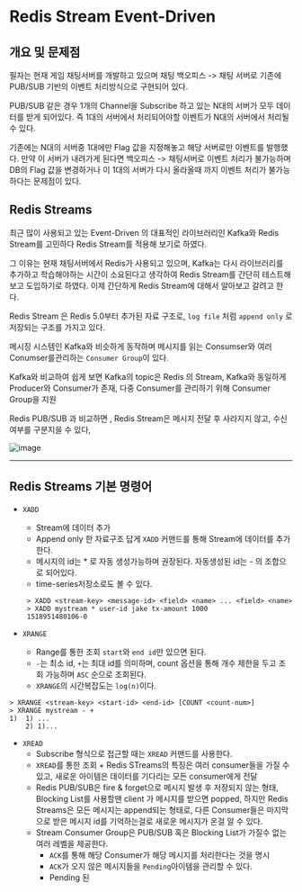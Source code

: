 # Redis Stream Event-Driven

  ## 개요 및 문제점
 
  필자는 현재 게임 채팅서버를 개발하고 있으며 채팅 백오피스 -> 채팅 서버로 기존에 PUB/SUB 기반의 이벤트 처리방식으로 구현되어 있다.

  PUB/SUB 같은 경우 1개의 Channel을 Subscribe 하고 있는 N대의 서버가 모두 데이터를 받게 되어있다. 즉 1대의 서버에서 처리되어야할 이벤트가 N대의 서버에서 처리될 수 있다.

  기존에는 N대의 서버중 1대에만 Flag 값을 지정해놓고 해당 서버로만 이벤트를 발행했다. 만약 이 서버가 내려가게 된다면 백오피스 -> 채팅서버로 이벤트 처리가 불가능하며 DB의
Flag 값을 변경하거나 이 1대의 서버가 다시 올라올때 까지 이벤트 처리가 불가능하다는 문제점이 있다.

  ## Redis Streams

  최근 많이 사용되고 있는 Event-Driven 의 대표적인 라이브러리인 Kafka와 Redis Stream를 고민하다 Redis Stream를 적용해 보기로 하였다.

  그 이유는 현재 채팅서버에서 Redis가 사용되고 있으며, Kafka는 다시 라이브러리를 추가하고 학습해야하는 시간이 소요된다고 생각하여 Redis Stream를 간단히 테스트해보고 도입하기로 하였다. 이제 간단하게 Redis Stream에 대해서 알아보고 갈려고 한다.

  Redis Stream 은 Redis 5.0부터 추가된 자료 구조로, `log file` 처럼 `append only` 로 저장되는 구조를 가지고 있다.

  메시징 시스템인 Kafka와 비슷하게 동작하며 메시지를 읽는 Consumser와 여러 Conumser를관리하는 `Consumer Group`이 있다.

  Kafka와 비교하여 쉽게 보면 Kafka의 topic은 Redis 의 Stream, Kafka와 동일하게 Producer와 Consumer가 존재, 다중 Consumer를 관리하기 위해 Consumer Group을 지원

  Redis PUB/SUB 과 비교하면 , Redis Stream은 메시지 전달 후 사라지지 않고, 수신여부를 구분지을 수 있다, 

  ![image](https://github.com/russell-seo/TIL/assets/79154652/91fad988-c539-4550-8378-a21b2b216352)

  ---

  ## Redis Streams 기본 명령어

  
  - `XADD`
    -  Stream에 데이터 추가
    -  Append only 한 자료구조 답게 `XADD` 커맨드를 통해 Stream에 데이터를 추가한다.
    -  메시지의 id는 * 로 자동 생성가능하며 권장된다. 자동생성된 id는 <millisecondsTime>-<sequenceNumber> 의 조합으로 되어있다.
    -  time-series저장소로도 볼 수 있다.

    ~~~
     > XADD <stream-key> <message-id> <field> <name> ... <field> <name>
     > XADD mystream * user-id jake tx-amount 1000
     1518951480106-0
    ~~~

  - `XRANGE`
    - Range를 통한 조회 `start`와 `end id`만 있으면 된다.
    - `-`는 최소 id, `+`는 최대 id를 의미하며, count 옵션을 통해 개수 제한을 두고 조회 가능하며 `ASC` 순으로 조회된다.
    - `XRANGE`의 시간복잡도는 `log(n)`이다.
   
  ~~~
  > XRANGE <stream-key> <start-id> <end-id> [COUNT <count-num>]
  > XRANGE mystream - + 
  1)  1) ...
      2) 1)...
  ~~~


- `XREAD`
  - Subscribe 형식으로 접근할 때는 `XREAD` 커맨드를 사용한다.
  - `XREAD`를 통한 조회 + Redis STreams의 특징은 여러 consumer들을 가질 수 있고, 새로운 아이템은 데이터를 기다리는 모든 consumer에게 전달
  - Redis PUB/SUB은 fire & forget으로 메시지 발생 후 저장되지 않는 형태, Blocking List를 사용할땐 client 가 메시지를 받으면 popped, 하지만 Redis Streams은 모든 메시지는 append되는 형태로, 다른 Consumer들은 마지막으로 받은 메시지 id를 기억하는걸로 새로운 메시지가 온걸 알 수 있다.
  - Stream Consumer Group은 PUB/SUB 혹은 Blocking List가 가질수 없는 여러 레벨을 제공한다.
    - `ACK`를 통해 해당 Consumer가 해당 메시지를 처리한다는 것을 명시
    - `ACK`가 오지 않은 메시지들을 `Pending`아이템을 관리할 수 있다.
    - Pending 된
